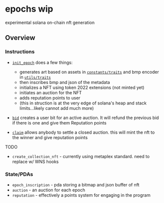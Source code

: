 # epochs wip
 experimental solana on-chain nft generation

## Overview
### Instructions 
- [`init_epoch`](/programs/bmp/src/instructions/init_epoch.rs) does a few things:
     - generates art based on assets in [`constants/traits`](/programs/bmp/src/constants/traits/) and bmp encoder in [`utils/traits`](/programs/bmp/src/utils/traits.rs) 
     - then inscribes bmp and json of the metadata
     - initializes a NFT using token 2022 extensions (not minted yet)
     - initiates an auction for the NFT
     - adds reputation points to user
     - (this in struction is at the very edge of solana's heap and stack limits...likely cannot add much more)

- [`bid`](/programs/bmp/src/instructions/bid.rs) creates a user bit for an active auction. It will refund the previous bid if there is one and give them Reputation points
- [`claim`](/programs/bmp/src/instructions/claim.rs) allows anybody to settle a closed auction. this will mint the nft to the winner and give reputation points

TODO
- `create_collection_nft` - currently using metaplex standard. need to replace w/ WNS hooks

### State/PDAs
- `epoch_inscription` - pda storing a bitmap and json buffer of nft
- `auction` - an auction for each epoch
- `reputation` - effectively a points system for engaging in the program 